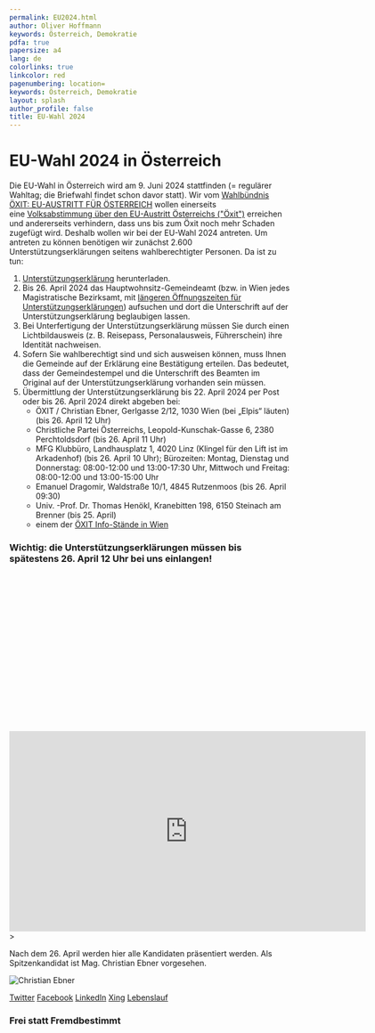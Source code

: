 ```yaml
---
permalink: EU2024.html
author: Oliver Hoffmann
keywords: Österreich, Demokratie
pdfa: true
papersize: a4
lang: de
colorlinks: true
linkcolor: red
pagenumbering: location=
keywords: Österreich, Demokratie
layout: splash
author_profile: false
title: EU-Wahl 2024
---
```


# EU-Wahl 2024 in Österreich

Die EU-Wahl in Österreich wird am 9. Juni 2024 stattfinden (= regulärer Wahltag; die Briefwahl findet schon davor statt).
Wir vom [Wahlbündnis ÖXIT: EU-AUSTRITT FÜR ÖSTERREICH]({{site.url}}{{site.baseurl}}/ueber.html) wollen einerseits eine [Volksabstimmung über den EU-Austritt Österreichs ("Öxit")]({{site.url}}{{site.baseurl}}/programm.html) erreichen und andererseits verhindern, dass uns bis zum Öxit noch mehr Schaden zugefügt wird. Deshalb wollen wir bei der EU-Wahl 2024 antreten.
Um antreten zu können benötigen wir zunächst 2.600 Unterstützungserklärungen seitens wahlberechtigter Personen. Da ist zu tun:

1. [Unterstützungserklärung]({{site.url}}{{site.baseurl}}/2024-UE-OEXIT-Ebner.pdf) herunterladen.
2. Bis 26. April 2024 das Hauptwohnsitz-Gemeindeamt (bzw. in Wien jedes Magistratische Bezirksamt, mit [längeren Öffnungszeiten für Unterstützungserklärungen](https://www.wien.gv.at/politik/wahlen/eu/2024/)) aufsuchen und dort die Unterschrift auf der Unterstützungserklärung beglaubigen lassen.
3. Bei Unterfertigung der Unterstützungserklärung müssen Sie durch einen Lichtbildausweis (z. B. Reisepass, Personalausweis, Führerschein) ihre Identität nachweisen.
4. Sofern Sie wahlberechtigt sind und sich ausweisen können, muss Ihnen die Gemeinde auf der Erklärung eine Bestätigung erteilen. Das bedeutet, dass der Gemeindestempel und die Unterschrift des Beamten im Original auf der Unterstützungserklärung vorhanden sein müssen.
5. Übermittlung der Unterstützungserklärung bis 22. April 2024 per Post oder bis 26. April 2024 direkt abgeben bei:
    * ÖXIT / Christian Ebner, Gerlgasse 2/12, 1030 Wien (bei „Elpis“ läuten)(bis 26. April 12 Uhr)
    * Christliche Partei Österreichs, Leopold-Kunschak-Gasse 6, 2380 Perchtoldsdorf (bis 26. April 11 Uhr)
    * MFG Klubbüro, Landhausplatz 1, 4020 Linz (Klingel für den Lift ist im Arkadenhof) (bis 26. April 10 Uhr); Bürozeiten: Montag, Dienstag und Donnerstag: 08:00-12:00 und 13:00-17:30 Uhr, Mittwoch und Freitag: 08:00-12:00 und 13:00-15:00 Uhr
    * Emanuel Dragomir, Waldstraße 10/1, 4845 Rutzenmoos (bis 26. April 09:30)
    * Univ. -Prof. Dr. Thomas Henökl, Kranebitten 198, 6150  Steinach am Brenner (bis 25. April)
    * einem der [ÖXIT Info-Stände in Wien](https://www.facebook.com/oexiteuaustritt/events)

### Wichtig: die Unterstützungserklärungen müssen bis spätestens 26. April 12 Uhr bei uns einlangen!

<div class="fluid-width-video-wrapper" style="padding-top: 56.25%;">
    <iframe
        width="640"
        height="360"
        src="https://rumble.com/embed/v4kg4j8/?pub=31wbp"
        frameborder="0"
        allow="accelerometer; clipboard-write; encrypted-media; gyroscope; picture-in-picture; web-share"
        allowfullscreen></iframe>
    >
    </iframe>
</div>

Nach dem 26. April werden hier alle Kandidaten präsentiert werden. Als Spitzenkandidat ist Mag. Christian Ebner vorgesehen.

![Christian Ebner]({{site.url}}{{site.baseurl}}/assets/images/2024-02-03-Christian-Ebner.png)

[Twitter](https://twitter.com/ChrisEbner_FM)
[Facebook](https://www.facebook.com/christian.ebner.583/)
[LinkedIn](https://www.linkedin.com/in/christianebner/)
[Xing](https://www.xing.com/profile/Christian_Ebner)
[Lebenslauf]({{site.url}}{{site.baseurl}}/2024-03-02-Lebenslauf-Christian-Ebner.pdf)

### Frei statt Fremdbestimmt
